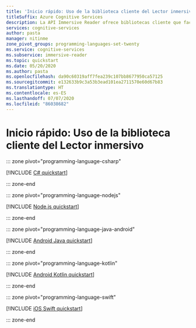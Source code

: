 ```yaml
---
title: 'Inicio rápido: Uso de la biblioteca cliente del Lector inmersivo'
titleSuffix: Azure Cognitive Services
description: La API Immersive Reader ofrece bibliotecas cliente que facilitan la integración de las funcionalidades de búsqueda en las aplicaciones. Utilice este inicio rápido para empezar a enviar solicitudes de búsqueda y obtener resultados de vuelta.
services: cognitive-services
author: pasta
manager: nitinme
zone_pivot_groups: programming-languages-set-twenty
ms.service: cognitive-services
ms.subservice: immersive-reader
ms.topic: quickstart
ms.date: 05/20/2020
ms.author: pasta
ms.openlocfilehash: da90c60319aff7fea239c107bb8677950ca57125
ms.sourcegitcommit: e132633b9c3a53b3ead101ea2711570e60d67b83
ms.translationtype: HT
ms.contentlocale: es-ES
ms.lasthandoff: 07/07/2020
ms.locfileid: "86038682"
---
```

# <a name="quickstart-use-the-immersive-reader-client-library"></a>Inicio rápido: Uso de la biblioteca cliente del Lector inmersivo

::: zone pivot="programming-language-csharp"

[!INCLUDE [C# quickstart](../includes/quickstarts/immersive-reader-client-library-csharp.md)]

::: zone-end

::: zone pivot="programming-language-nodejs"

[!INCLUDE [Node.js quickstart](../includes/quickstarts/immersive-reader-client-library-nodejs.md)]

::: zone-end

::: zone pivot="programming-language-java-android"

[!INCLUDE [Android Java quickstart](../includes/quickstarts/immersive-reader-client-library-java-android.md)]

::: zone-end

::: zone pivot="programming-language-kotlin"

[!INCLUDE [Android Kotlin quickstart](../includes/quickstarts/immersive-reader-client-library-kotlin.md)]

::: zone-end

::: zone pivot="programming-language-swift"

[!INCLUDE [iOS Swift quickstart](../includes/quickstarts/immersive-reader-client-library-swift.md)]

::: zone-end
